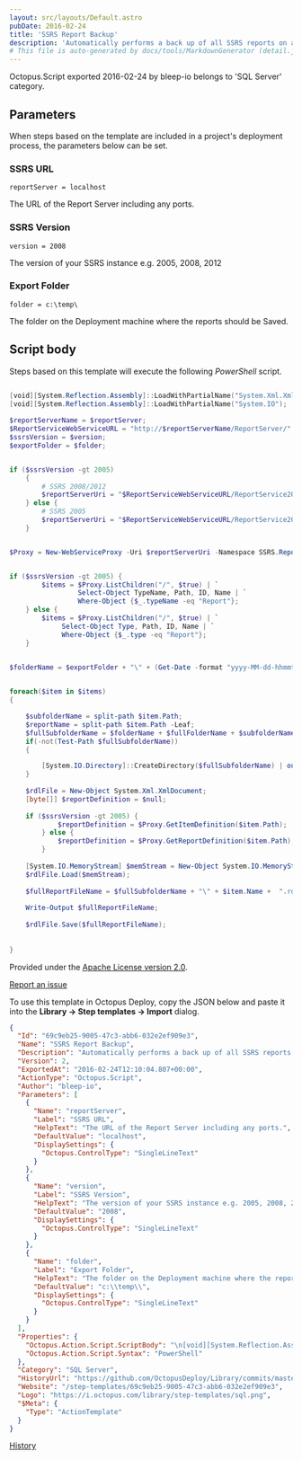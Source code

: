 ```yaml
---
layout: src/layouts/Default.astro
pubDate: 2016-02-24
title: 'SSRS Report Backup'
description: 'Automatically performs a back up of all SSRS reports on an SSRS Server.'
# This file is auto-generated by docs/tools/MarkdownGenerator (detail.js)
---
```


Octopus.Script exported 2016-02-24 by bleep-io belongs to 'SQL Server' category.

## Parameters

When steps based on the template are included in a project's deployment process, the parameters below can be set.


<div class="param">

### SSRS URL

`reportServer = localhost`

The URL of the Report Server including any ports.

</div>
        
<div class="param">

### SSRS Version

`version = 2008`

The version of your SSRS instance e.g. 2005, 2008, 2012

</div>
        
<div class="param">

### Export Folder

`folder = c:\temp\`

The folder on the Deployment machine where the reports should be Saved.

</div>
        

## Script body

Steps based on this template will execute the following *PowerShell* script.

```PowerShell

[void][System.Reflection.Assembly]::LoadWithPartialName("System.Xml.XmlDocument");
[void][System.Reflection.Assembly]::LoadWithPartialName("System.IO");
 
$reportServerName = $reportServer;
$ReportServiceWebServiceURL = "http://$reportServerName/ReportServer/"
$ssrsVersion = $version;
$exportFolder = $folder;


if ($ssrsVersion -gt 2005) 
	{
		# SSRS 2008/2012
		$reportServerUri = "$ReportServiceWebServiceURL/ReportService2010.asmx" -f $reportServerName
	} else {
		# SSRS 2005
		$reportServerUri = "$ReportServiceWebServiceURL/ReportService2005.asmx" -f $reportServerName
	}


$Proxy = New-WebServiceProxy -Uri $reportServerUri -Namespace SSRS.ReportingService2005 -UseDefaultCredential ;


if ($ssrsVersion -gt 2005) {		 
		$items = $Proxy.ListChildren("/", $true) | `
				 Select-Object TypeName, Path, ID, Name | `
				 Where-Object {$_.typeName -eq "Report"};
	} else {
		$items = $Proxy.ListChildren("/", $true) | `
             Select-Object Type, Path, ID, Name | `
             Where-Object {$_.type -eq "Report"};
	}


$folderName = $exportFolder + "\" + (Get-Date -format "yyyy-MM-dd-hhmmtt");

 
foreach($item in $items)
{

    $subfolderName = split-path $item.Path;
    $reportName = split-path $item.Path -Leaf;
    $fullSubfolderName = $folderName + $fullFolderName + $subfolderName;
    if(-not(Test-Path $fullSubfolderName))
    {

        [System.IO.Directory]::CreateDirectory($fullSubfolderName) | out-null
    }
 
    $rdlFile = New-Object System.Xml.XmlDocument;
    [byte[]] $reportDefinition = $null;
    
    if ($ssrsVersion -gt 2005) {
			$reportDefinition = $Proxy.GetItemDefinition($item.Path);
		} else {
			$reportDefinition = $Proxy.GetReportDefinition($item.Path);
		}
    
    [System.IO.MemoryStream] $memStream = New-Object System.IO.MemoryStream(@(,$reportDefinition));
    $rdlFile.Load($memStream);
 
    $fullReportFileName = $fullSubfolderName + "\" + $item.Name +  ".rdl";
    
    Write-Output $fullReportFileName;
    
    $rdlFile.Save($fullReportFileName);
    
 
}
```

Provided under the [Apache License version 2.0](https://github.com/OctopusDeploy/Library/blob/master/LICENSE.txt).

[Report an issue](https://github.com/OctopusDeploy/Library/issues/new?assignees=&labels=&projects=&template=bug-report.yml&title=Issue%20with%20SSRS%20Report%20Backup&step-template=SSRS%20Report%20Backup)

<div class="get-json">

To use this template in Octopus Deploy, copy the JSON below and paste it into the **Library → Step templates → Import** dialog.

```json
{
  "Id": "69c9eb25-9005-47c3-abb6-032e2ef909e3",
  "Name": "SSRS Report Backup",
  "Description": "Automatically performs a back up of all SSRS reports on an SSRS Server.",
  "Version": 2,
  "ExportedAt": "2016-02-24T12:10:04.807+00:00",
  "ActionType": "Octopus.Script",
  "Author": "bleep-io",
  "Parameters": [
    {
      "Name": "reportServer",
      "Label": "SSRS URL",
      "HelpText": "The URL of the Report Server including any ports.",
      "DefaultValue": "localhost",
      "DisplaySettings": {
        "Octopus.ControlType": "SingleLineText"
      }
    },
    {
      "Name": "version",
      "Label": "SSRS Version",
      "HelpText": "The version of your SSRS instance e.g. 2005, 2008, 2012",
      "DefaultValue": "2008",
      "DisplaySettings": {
        "Octopus.ControlType": "SingleLineText"
      }
    },
    {
      "Name": "folder",
      "Label": "Export Folder",
      "HelpText": "The folder on the Deployment machine where the reports should be Saved.",
      "DefaultValue": "c:\\temp\\",
      "DisplaySettings": {
        "Octopus.ControlType": "SingleLineText"
      }
    }
  ],
  "Properties": {
    "Octopus.Action.Script.ScriptBody": "\n[void][System.Reflection.Assembly]::LoadWithPartialName(\"System.Xml.XmlDocument\");\n[void][System.Reflection.Assembly]::LoadWithPartialName(\"System.IO\");\n \n$reportServerName = $reportServer;\n$ReportServiceWebServiceURL = \"http://$reportServerName/ReportServer/\"\n$ssrsVersion = $version;\n$exportFolder = $folder;\n\n\nif ($ssrsVersion -gt 2005) \n\t{\n\t\t# SSRS 2008/2012\n\t\t$reportServerUri = \"$ReportServiceWebServiceURL/ReportService2010.asmx\" -f $reportServerName\n\t} else {\n\t\t# SSRS 2005\n\t\t$reportServerUri = \"$ReportServiceWebServiceURL/ReportService2005.asmx\" -f $reportServerName\n\t}\n\n\n$Proxy = New-WebServiceProxy -Uri $reportServerUri -Namespace SSRS.ReportingService2005 -UseDefaultCredential ;\n\n\nif ($ssrsVersion -gt 2005) {\t\t \n\t\t$items = $Proxy.ListChildren(\"/\", $true) | `\n\t\t\t\t Select-Object TypeName, Path, ID, Name | `\n\t\t\t\t Where-Object {$_.typeName -eq \"Report\"};\n\t} else {\n\t\t$items = $Proxy.ListChildren(\"/\", $true) | `\n             Select-Object Type, Path, ID, Name | `\n             Where-Object {$_.type -eq \"Report\"};\n\t}\n\n\n$folderName = $exportFolder + \"\\\" + (Get-Date -format \"yyyy-MM-dd-hhmmtt\");\n\n \nforeach($item in $items)\n{\n\n    $subfolderName = split-path $item.Path;\n    $reportName = split-path $item.Path -Leaf;\n    $fullSubfolderName = $folderName + $fullFolderName + $subfolderName;\n    if(-not(Test-Path $fullSubfolderName))\n    {\n\n        [System.IO.Directory]::CreateDirectory($fullSubfolderName) | out-null\n    }\n \n    $rdlFile = New-Object System.Xml.XmlDocument;\n    [byte[]] $reportDefinition = $null;\n    \n    if ($ssrsVersion -gt 2005) {\n\t\t\t$reportDefinition = $Proxy.GetItemDefinition($item.Path);\n\t\t} else {\n\t\t\t$reportDefinition = $Proxy.GetReportDefinition($item.Path);\n\t\t}\n    \n    [System.IO.MemoryStream] $memStream = New-Object System.IO.MemoryStream(@(,$reportDefinition));\n    $rdlFile.Load($memStream);\n \n    $fullReportFileName = $fullSubfolderName + \"\\\" + $item.Name +  \".rdl\";\n    \n    Write-Output $fullReportFileName;\n    \n    $rdlFile.Save($fullReportFileName);\n    \n \n}",
    "Octopus.Action.Script.Syntax": "PowerShell"
  },
  "Category": "SQL Server",
  "HistoryUrl": "https://github.com/OctopusDeploy/Library/commits/master/step-templates//opt/buildagent/work/75443764cd38076d/step-templates/ssrs-report-backup.json",
  "Website": "/step-templates/69c9eb25-9005-47c3-abb6-032e2ef909e3",
  "Logo": "https://i.octopus.com/library/step-templates/sql.png",
  "$Meta": {
    "Type": "ActionTemplate"
  }
}
```

[History](https://github.com/OctopusDeploy/Library/commits/master/step-templates/https://github.com/OctopusDeploy/Library/commits/master/step-templates//opt/buildagent/work/75443764cd38076d/step-templates/ssrs-report-backup.json)

</div>
